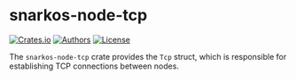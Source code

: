 # snarkos-node-tcp

[![Crates.io](https://img.shields.io/crates/v/snarkos-node-tcp.svg?color=neon)](https://crates.io/crates/snarkos-node-tcp)
[![Authors](https://img.shields.io/badge/authors-Aleo-orange.svg)](https://aleo.org)
[![License](https://img.shields.io/badge/License-GPLv3-blue.svg)](./LICENSE.md)

The `snarkos-node-tcp` crate provides the `Tcp` struct, which is responsible for establishing TCP connections between nodes.
